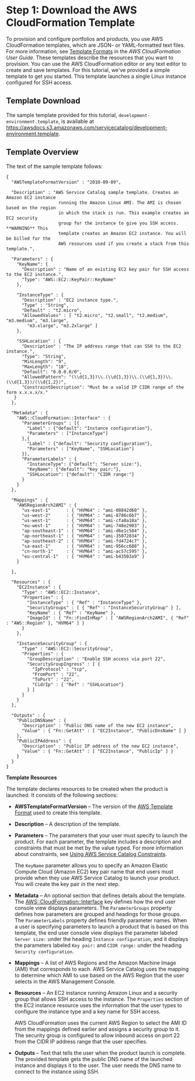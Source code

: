 # Step 1: Download the AWS CloudFormation Template<a name="getstarted-template"></a>

To provision and configure portfolios and products, you use AWS CloudFormation templates, which are JSON– or YAML\-formatted text files\. For more information, see [Template Formats](https://docs.aws.amazon.com/AWSCloudFormation/latest/UserGuide/template-formats.html) in the *AWS CloudFormation User Guide*\. These templates describe the resources that you want to provision\. You can use the AWS CloudFormation editor or any text editor to create and save templates\. For this tutorial, we've provided a simple template to get you started\. This template launches a single Linux instance configured for SSH access\.

## Template Download<a name="template-download"></a>

The sample template provided for this tutorial, `development-environment.template`, is available at [https://awsdocs\.s3\.amazonaws\.com/servicecatalog/development\-environment\.template](https://awsdocs.s3.amazonaws.com/servicecatalog/development-environment.template)\.

## Template Overview<a name="template-overview"></a>

The text of the sample template follows:

```
{
  "AWSTemplateFormatVersion" : "2010-09-09",

  "Description" : "AWS Service Catalog sample template. Creates an Amazon EC2 instance 
                    running the Amazon Linux AMI. The AMI is chosen based on the region 
                    in which the stack is run. This example creates an EC2 security 
                    group for the instance to give you SSH access. **WARNING** This 
                    template creates an Amazon EC2 instance. You will be billed for the 
                    AWS resources used if you create a stack from this template.",

  "Parameters" : {
    "KeyName": {
      "Description" : "Name of an existing EC2 key pair for SSH access to the EC2 instance.",
      "Type": "AWS::EC2::KeyPair::KeyName"
    },

    "InstanceType" : {
      "Description" : "EC2 instance type.",
      "Type" : "String",
      "Default" : "t2.micro",
      "AllowedValues" : [ "t2.micro", "t2.small", "t2.medium", "m3.medium", "m3.large", 
        "m3.xlarge", "m3.2xlarge" ]
    },

    "SSHLocation" : {
      "Description" : "The IP address range that can SSH to the EC2 instance.",
      "Type": "String",
      "MinLength": "9",
      "MaxLength": "18",
      "Default": "0.0.0.0/0",
      "AllowedPattern": "(\\d{1,3})\\.(\\d{1,3})\\.(\\d{1,3})\\.(\\d{1,3})/(\\d{1,2})",
      "ConstraintDescription": "Must be a valid IP CIDR range of the form x.x.x.x/x."
   }
  },

  "Metadata" : {
    "AWS::CloudFormation::Interface" : {
      "ParameterGroups" : [{
        "Label" : {"default": "Instance configuration"},
        "Parameters" : ["InstanceType"]
      },{
        "Label" : {"default": "Security configuration"},
        "Parameters" : ["KeyName", "SSHLocation"]
      }],
      "ParameterLabels" : {
        "InstanceType": {"default": "Server size:"},
        "KeyName": {"default": "Key pair:"},
        "SSHLocation": {"default": "CIDR range:"}
      }
    }
  },

  "Mappings" : {
    "AWSRegionArch2AMI" : {
      "us-east-1"      : { "HVM64" : "ami-08842d60" },
      "us-west-2"      : { "HVM64" : "ami-8786c6b7" },
      "us-west-1"      : { "HVM64" : "ami-cfa8a18a" },
      "eu-west-1"      : { "HVM64" : "ami-748e2903" },
      "ap-southeast-1" : { "HVM64" : "ami-d6e1c584" },
      "ap-northeast-1" : { "HVM64" : "ami-35072834" },
      "ap-southeast-2" : { "HVM64" : "ami-fd4724c7" },
      "sa-east-1"      : { "HVM64" : "ami-956cc688" },
      "cn-north-1"     : { "HVM64" : "ami-ac57c595" },
      "eu-central-1"   : { "HVM64" : "ami-b43503a9" }
    }

  },

  "Resources" : {
    "EC2Instance" : {
      "Type" : "AWS::EC2::Instance",
      "Properties" : {
        "InstanceType" : { "Ref" : "InstanceType" },
        "SecurityGroups" : [ { "Ref" : "InstanceSecurityGroup" } ],
        "KeyName" : { "Ref" : "KeyName" },
        "ImageId" : { "Fn::FindInMap" : [ "AWSRegionArch2AMI", { "Ref" : "AWS::Region" }, "HVM64" ] }
      }
    },

    "InstanceSecurityGroup" : {
      "Type" : "AWS::EC2::SecurityGroup",
      "Properties" : {
        "GroupDescription" : "Enable SSH access via port 22",
        "SecurityGroupIngress" : [ {
          "IpProtocol" : "tcp",
          "FromPort" : "22",
          "ToPort" : "22",
          "CidrIp" : { "Ref" : "SSHLocation"}
        } ]
      }
    }
  },

  "Outputs" : {
    "PublicDNSName" : {
      "Description" : "Public DNS name of the new EC2 instance",
      "Value" : { "Fn::GetAtt" : [ "EC2Instance", "PublicDnsName" ] }
    },
    "PublicIPAddress" : {
      "Description" : "Public IP address of the new EC2 instance",
      "Value" : { "Fn::GetAtt" : [ "EC2Instance", "PublicIp" ] }
    }
  }
}
```

**Template Resources**

The template declares resources to be created when the product is launched\. It consists of the following sections:
+ **AWSTemplateFormatVersion** – The version of the [ AWS Template Format](https://docs.aws.amazon.com/AWSCloudFormation/latest/UserGuide/format-version-structure.html) used to create this template\.
+ **Description** – A description of the template\.
+ **Parameters** – The parameters that your user must specify to launch the product\. For each parameter, the template includes a description and constraints that must be met by the value typed\. For more information about constraints, see [Using AWS Service Catalog Constraints](constraints.md)\.

  The `KeyName` parameter allows you to specify an Amazon Elastic Compute Cloud \(Amazon EC2\) key pair name that end users must provide when they use AWS Service Catalog to launch your product\. You will create the key pair in the next step\.
+ **Metadata** – An optional section that defines details about the template\. The [AWS::CloudFormation::Interface](https://docs.aws.amazon.com/AWSCloudFormation/latest/UserGuide/aws-resource-cloudformation-interface.html) key defines how the end user console view displays parameters\. The `ParameterGroups` property defines how parameters are grouped and headings for those groups\. The `ParameterLabels` property defines friendly parameter names\. When a user is specifying parameters to launch a product that is based on this template, the end user console view displays the parameter labeled `Server size:` under the heading `Instance configuration`, and it displays the parameters labeled `Key pair:` and `CIDR range:` under the heading `Security configuration`\.
+ **Mappings** – A list of AWS Regions and the Amazon Machine Image \(AMI\) that corresponds to each\. AWS Service Catalog uses the mapping to determine which AMI to use based on the AWS Region that the user selects in the AWS Management Console\.
+ **Resources** – An EC2 instance running Amazon Linux and a security group that allows SSH access to the instance\. The `Properties` section of the EC2 instance resource uses the information that the user types to configure the instance type and a key name for SSH access\.

  AWS CloudFormation uses the current AWS Region to select the AMI ID from the mappings defined earlier and assigns a security group to it\. The security group is configured to allow inbound access on port 22 from the CIDR IP address range that the user specifies\.
+ **Outputs** – Text that tells the user when the product launch is complete\. The provided template gets the public DNS name of the launched instance and displays it to the user\. The user needs the DNS name to connect to the instance using SSH\.